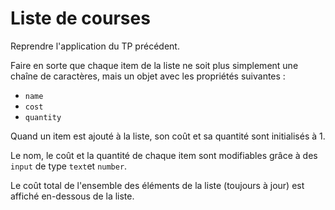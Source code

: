 # Liste de courses

Reprendre l'application du TP précédent.

Faire en sorte que chaque item de la liste ne soit plus simplement une chaîne de caractères, mais un objet avec les propriétés suivantes :
 - `name`
 - `cost`
 - `quantity`

Quand un item est ajouté à la liste, son coût et sa quantité sont initialisés à 1.

Le nom, le coût et la quantité de chaque item sont modifiables grâce à des `input` de type `text`et `number`.

Le coût total de l'ensemble des éléments de la liste (toujours à jour) est affiché en-dessous de la liste.
